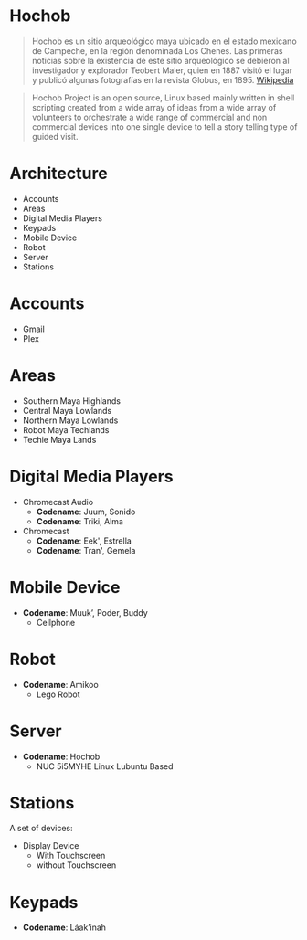 # Hochob

> Hochob es un sitio arqueológico maya ubicado en el estado mexicano de Campeche, en la región denominada Los Chenes. Las primeras noticias sobre la existencia de este sitio arqueológico se debieron al investigador y explorador Teobert Maler, quien en 1887 visitó el lugar y publicó algunas fotografías en la revista Globus, en 1895. [Wikipedia](https://es.wikipedia.org/wiki/Hochob)

> Hochob Project is an open source, Linux based mainly written in shell scripting created from a wide array of ideas from a wide array of volunteers to orchestrate a wide range of commercial and non commercial devices into one single device to tell a story telling type of guided visit.

# Architecture

- Accounts
- Areas
- Digital Media Players
- Keypads
- Mobile Device
- Robot
- Server
- Stations

# Accounts

- Gmail
- Plex

# Areas

- Southern Maya Highlands
- Central Maya Lowlands
- Northern Maya Lowlands
- Robot Maya Techlands
- Techie Maya Lands

# Digital Media Players

- Chromecast Audio
  - __Codename__: Juum, Sonido
  - __Codename__: Triki, Alma
- Chromecast
  - __Codename__: Eek', Estrella
  - __Codename__: Tran', Gemela

# Mobile Device

- __Codename__: Muuk’, Poder, Buddy
  - Cellphone  

# Robot

- __Codename__: Amikoo
  - Lego Robot

# Server

- __Codename__: Hochob
  - NUC 5i5MYHE Linux Lubuntu Based

# Stations

A set of devices:

- Display Device
  - With Touchscreen
  - without Touchscreen

# Keypads

- __Codename__: Láak’inah
